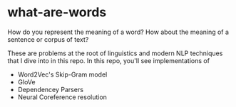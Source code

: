 # what-are-words

How do you represent the meaning of a word? How about the meaning of a sentence or corpus of text? 

These are problems at the root of linguistics and modern NLP techniques that I dive into in this repo.  In this repo, you'll see implementations of 
- Word2Vec's Skip-Gram model
- GloVe
- Dependencey Parsers
- Neural Coreference resolution